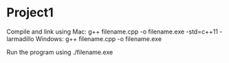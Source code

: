 # Project1

Compile and link using
Mac: g++ filename.cpp -o filename.exe -std=c++11 -larmadillo
Windows: g++ filename.cpp -o filename.exe

Run the program using ./filename.exe

